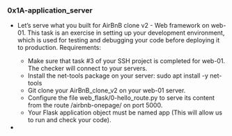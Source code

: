 ### 0x1A-application_server

- Let’s serve what you built for AirBnB clone v2 - Web framework on web-01. This task is an exercise in setting up your development environment, which is used for testing and debugging your code before deploying it to production.
  Requirements:
   - Make sure that task #3 of your SSH project is completed for
     web-01. The checker will connect to your servers.
   - Install the net-tools package on your server: sudo apt install
     -y net-tools
   - Git clone your AirBnB_clone_v2 on your web-01 server.
   - Configure the file web_flask/0-hello_route.py to serve its
     content from the route /airbnb-onepage/ on port 5000.
   - Your Flask application object must be named app
     (This will allow us to run and check your code).

- 